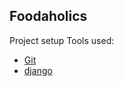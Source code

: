 ## Foodaholics
Project setup
Tools used:
- [Git](https://git-scm.com/)
- [django](https://www.djangoproject.com/)